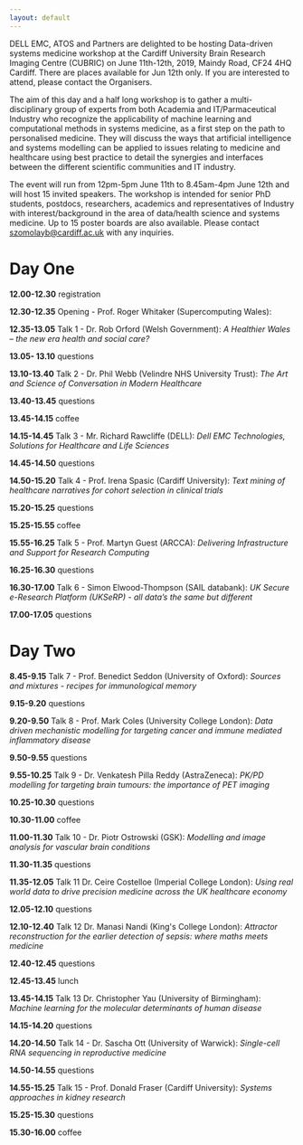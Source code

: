 ```yaml
---
layout: default
---
```


DELL EMC, ATOS and Partners are delighted to be hosting Data-driven systems medicine workshop at the Cardiff University Brain Research Imaging Centre (CUBRIC) on June 11th-12th, 2019, Maindy Road, CF24 4HQ Cardiff. There are places available for Jun 12th only. If you are interested to attend, please contact the Organisers.


The aim of this day and a half long workshop is to gather a multi-disciplinary group of experts from both Academia and IT/Parmaceutical Industry who recognize the applicability of machine learning and computational methods in systems medicine, as a first step on the path to personalised medicine. They will discuss the ways that artificial intelligence and systems modelling can be applied to issues relating to medicine and healthcare using best practice to detail the synergies and interfaces between the different scientific communities and IT industry.


The event will run from 12pm-5pm June 11th to 8.45am-4pm June 12th and will host 15 invited speakers. The workshop is intended for senior PhD students, postdocs, researchers, academics and representatives of Industry with interest/background in the area of data/health science and systems medicine. Up to 15 poster boards are also available. Please contact szomolayb@cardiff.ac.uk with any inquiries.

<h1>Day One</h1>

**12.00-12.30** registration

**12.30-12.35** Opening - Prof. Roger Whitaker (Supercomputing Wales):

**12.35-13.05** Talk 1 - Dr. Rob Orford (Welsh Government):
_A Healthier Wales – the new era health and social care?_

**13.05- 13.10** questions

**13.10-13.40** Talk 2 - Dr. Phil Webb (Velindre NHS University Trust):
_The Art and Science of Conversation in Modern Healthcare_

**13.40-13.45** questions

**13.45-14.15** coffee

**14.15-14.45** Talk 3 - Mr. Richard Rawcliffe (DELL):
_Dell EMC Technologies, Solutions for Healthcare and Life Sciences_

**14.45-14.50** questions

**14.50-15.20** Talk 4 - Prof. Irena Spasic (Cardiff University):
_Text mining of healthcare narratives for cohort selection in clinical trials_

**15.20-15.25** questions

**15.25-15.55** coffee

**15.55-16.25** Talk 5 - Prof. Martyn Guest (ARCCA):
_Delivering Infrastructure and Support for Research Computing_

**16.25-16.30** questions

**16.30-17.00** Talk 6 - Simon Elwood-Thompson (SAIL databank):
_UK Secure e-Research Platform (UKSeRP) - all data’s the same but different_

**17.00-17.05** questions

<h1>Day Two</h1>

**8.45-9.15** Talk 7 - Prof. Benedict Seddon (University of Oxford):
_Sources and mixtures - recipes for immunological memory_

**9.15-9.20** questions

**9.20-9.50** Talk 8 - Prof. Mark Coles (University College London):
_Data driven mechanistic modelling for targeting cancer and immune mediated inflammatory disease_

**9.50-9.55** questions

**9.55-10.25** Talk 9 - Dr. Venkatesh Pilla Reddy (AstraZeneca):
_PK/PD modelling for targeting brain tumours: the importance of PET imaging_

**10.25-10.30** questions

**10.30-11.00** coffee

**11.00-11.30** Talk 10 - Dr. Piotr Ostrowski (GSK):
_Modelling and image analysis for vascular brain conditions_

**11.30-11.35** questions

**11.35-12.05** Talk 11 Dr. Ceire Costelloe (Imperial College London):
_Using real world data to drive precision medicine across the UK healthcare economy_

**12.05-12.10** questions

**12.10-12.40** Talk 12 Dr. Manasi Nandi (King's College London):
_Attractor reconstruction for the earlier detection of sepsis: where maths meets medicine_

**12.40-12.45** questions

**12.45-13.45** lunch

**13.45-14.15** Talk 13 Dr. Christopher Yau (University of Birmingham):
_Machine learning for the molecular determinants of human disease_

**14.15-14.20** questions

**14.20-14.50** Talk 14 - Dr. Sascha Ott (University of Warwick):
_Single-cell RNA sequencing in reproductive medicine_

**14.50-14.55** questions

**14.55-15.25** Talk 15 - Prof. Donald Fraser (Cardiff University):
_Systems approaches in kidney research_

**15.25-15.30** questions

**15.30-16.00** coffee


